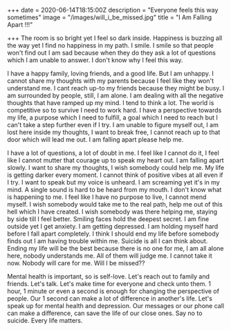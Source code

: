 +++
date = 2020-06-14T18:15:00Z
description = "Everyone feels this way sometimes"
image = "/images/will_i_be_missed.jpg"
title = "I Am Falling Apart !!!"

+++
The room is so bright yet I feel so dark inside. Happiness is buzzing all the way yet I find no happiness in my path. I smile. I smile so that people won't find out I am sad because when they do they ask a lot of questions which I am unable to answer. I don't know why I feel this way.

I have a happy family, loving friends, and a good life. But I am unhappy. I cannot share my thoughts with my parents because I feel like they won't understand me. I cant reach up-to my friends because they might be busy. I am surrounded by people, still, I am alone. I am dealing with all the negative thoughts that have ramped up my mind. I tend to think a lot. The world is competitive so to survive I need to work hard. I have a perspective towards my life, a purpose which I need to fulfill, a goal which I need to reach but I can't take a step further even if I try. I am unable to figure myself out, I am lost here inside my thoughts, I want to break free, I cannot reach up to that door which will lead me out. I am falling apart please help me.

I have a lot of questions, a lot of doubt in me. I feel like I cannot do it, I feel like I cannot mutter that courage up to speak my heart out. I am falling apart slowly. I want to share my thoughts, I wish somebody could help me. My life is getting darker every moment. I cannot think of positive vibes at all even if I try. I want to speak but my voice is unheard. I am screaming yet it's in my mind. A single sound is hard to be heard from my mouth. I don't know what is happening to me. I feel like I have no purpose to live, I cannot mend myself. I wish somebody would take me to the real path, help me out of this hell which I have created. I wish somebody was there helping me, staying by side till I feel better. Smiling faces hold the deepest secret. I am fine outside yet I get anxiety. I am getting depressed. I am holding myself hard before I fall apart completely. I think I should end my life before somebody finds out I am having trouble within me. Suicide is all I can think about. Ending my life will be the best because there is no one for me, I am all alone here, nobody understands me. All of them will judge me. I cannot take it now. Nobody will care for me. Will I be missed??

Mental health is important, so is self-love. Let's reach out to family and friends. Let's talk. Let's make time for everyone and check unto them. 1 hour, 1 minute or even a second is enough for changing the perspective of people. Our 1 second can make a lot of difference in another's life. Let's speak up for mental health and depression.  Our messages or our phone call can make a difference, can save the life of our close ones. Say no to suicide. Every life matters.